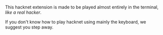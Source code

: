 This hacknet extension is made to be played almost entirely in the terminal, <i>like a real hacker</i>.

If you don't know how to play hacknet using mainly the keyboard, we suggest you step away.
